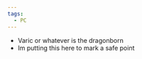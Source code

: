 ```yaml
---
tags:
  - PC
---
```

- Varic or whatever is the dragonborn
- Im putting this here to mark a safe point